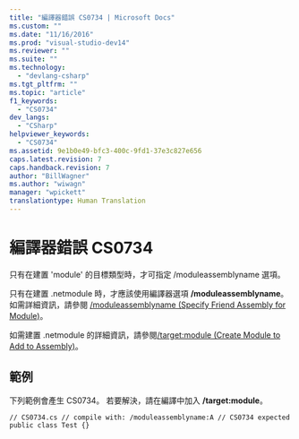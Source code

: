 ```yaml
---
title: "編譯器錯誤 CS0734 | Microsoft Docs"
ms.custom: ""
ms.date: "11/16/2016"
ms.prod: "visual-studio-dev14"
ms.reviewer: ""
ms.suite: ""
ms.technology: 
  - "devlang-csharp"
ms.tgt_pltfrm: ""
ms.topic: "article"
f1_keywords: 
  - "CS0734"
dev_langs: 
  - "CSharp"
helpviewer_keywords: 
  - "CS0734"
ms.assetid: 9e1b0e49-bfc3-400c-9fd1-37e3c827e656
caps.latest.revision: 7
caps.handback.revision: 7
author: "BillWagner"
ms.author: "wiwagn"
manager: "wpickett"
translationtype: Human Translation
---
```

# 編譯器錯誤 CS0734
只有在建置 'module' 的目標類型時，才可指定 \/moduleassemblyname 選項。  
  
 只有在建置 .netmodule 時，才應該使用編譯器選項 **\/moduleassemblyname**。 如需詳細資訊，請參閱 [\/moduleassemblyname \(Specify Friend Assembly for Module\)](../../csharp/language-reference/compiler-options/moduleassemblyname-compiler-option.md)。  
  
 如需建置 .netmodule 的詳細資訊，請參閱[\/target:module \(Create Module to Add to Assembly\)](../../csharp/language-reference/compiler-options/target-module-compiler-option.md)。  
  
## 範例  
 下列範例會產生 CS0734。 若要解決，請在編譯中加入 **\/target:module**。  
  
```  
// CS0734.cs // compile with: /moduleassemblyname:A // CS0734 expected public class Test {}  
```